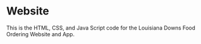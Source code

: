 # Website
This is the HTML, CSS, and Java Script code for the Louisiana Downs Food Ordering Website and App.
